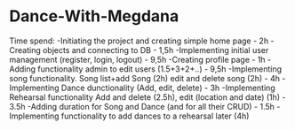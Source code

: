 # Dance-With-Megdana

Time spend:
 -Initiating the project and creating simple home page - 2h
 -Creating objects and connecting to DB - 1,5h
 -Implementing initial user management (register, login, logout) - 9,5h
 -Creating profile page - 1h
 -Adding functionality admin to edit users (1.5+3+2+..) - 9,5h
 -Implementing song functionality. Song list+add Song (2h) edit and delete song (2h) - 4h
 -Implementing Dance dunctionality (Add, edit, delete) - 3h
 -Implementing Rehearsal functionality Add and delete (2.5h), edit (location and date) (1h) - 3.5h
 -Adding duration for Song and Dance (and for all their CRUD) - 1.5h
 -Implementing functionality to add dances to a rehearsal later (4h)
